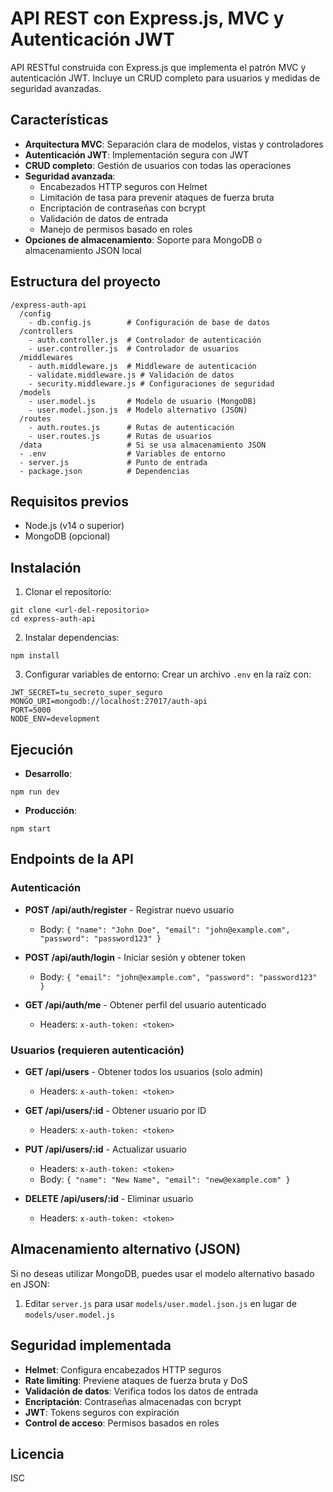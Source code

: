 # API REST con Express.js, MVC y Autenticación JWT

API RESTful construida con Express.js que implementa el patrón MVC y autenticación JWT. Incluye un CRUD completo para usuarios y medidas de seguridad avanzadas.

## Características

- **Arquitectura MVC**: Separación clara de modelos, vistas y controladores
- **Autenticación JWT**: Implementación segura con JWT
- **CRUD completo**: Gestión de usuarios con todas las operaciones
- **Seguridad avanzada**:
  - Encabezados HTTP seguros con Helmet
  - Limitación de tasa para prevenir ataques de fuerza bruta
  - Encriptación de contraseñas con bcrypt
  - Validación de datos de entrada
  - Manejo de permisos basado en roles
- **Opciones de almacenamiento**: Soporte para MongoDB o almacenamiento JSON local

## Estructura del proyecto

```
/express-auth-api
  /config
    - db.config.js        # Configuración de base de datos
  /controllers
    - auth.controller.js  # Controlador de autenticación
    - user.controller.js  # Controlador de usuarios
  /middlewares
    - auth.middleware.js  # Middleware de autenticación
    - validate.middleware.js # Validación de datos
    - security.middleware.js # Configuraciones de seguridad
  /models
    - user.model.js       # Modelo de usuario (MongoDB)
    - user.model.json.js  # Modelo alternativo (JSON)
  /routes
    - auth.routes.js      # Rutas de autenticación
    - user.routes.js      # Rutas de usuarios
  /data                   # Si se usa almacenamiento JSON
  - .env                  # Variables de entorno
  - server.js             # Punto de entrada
  - package.json          # Dependencias
```

## Requisitos previos

- Node.js (v14 o superior)
- MongoDB (opcional)

## Instalación

1. Clonar el repositorio:
```
git clone <url-del-repositorio>
cd express-auth-api
```

2. Instalar dependencias:
```
npm install
```

3. Configurar variables de entorno:
Crear un archivo `.env` en la raíz con:
```
JWT_SECRET=tu_secreto_super_seguro
MONGO_URI=mongodb://localhost:27017/auth-api
PORT=5000
NODE_ENV=development
```

## Ejecución

- **Desarrollo**:
```
npm run dev
```

- **Producción**:
```
npm start
```

## Endpoints de la API

### Autenticación

- **POST /api/auth/register** - Registrar nuevo usuario
  - Body: `{ "name": "John Doe", "email": "john@example.com", "password": "password123" }`

- **POST /api/auth/login** - Iniciar sesión y obtener token
  - Body: `{ "email": "john@example.com", "password": "password123" }`

- **GET /api/auth/me** - Obtener perfil del usuario autenticado
  - Headers: `x-auth-token: <token>`

### Usuarios (requieren autenticación)

- **GET /api/users** - Obtener todos los usuarios (solo admin)
  - Headers: `x-auth-token: <token>`

- **GET /api/users/:id** - Obtener usuario por ID
  - Headers: `x-auth-token: <token>`

- **PUT /api/users/:id** - Actualizar usuario
  - Headers: `x-auth-token: <token>`
  - Body: `{ "name": "New Name", "email": "new@example.com" }`

- **DELETE /api/users/:id** - Eliminar usuario
  - Headers: `x-auth-token: <token>`

## Almacenamiento alternativo (JSON)

Si no deseas utilizar MongoDB, puedes usar el modelo alternativo basado en JSON:

1. Editar `server.js` para usar `models/user.model.json.js` en lugar de `models/user.model.js`

## Seguridad implementada

- **Helmet**: Configura encabezados HTTP seguros
- **Rate limiting**: Previene ataques de fuerza bruta y DoS
- **Validación de datos**: Verifica todos los datos de entrada
- **Encriptación**: Contraseñas almacenadas con bcrypt
- **JWT**: Tokens seguros con expiración
- **Control de acceso**: Permisos basados en roles

## Licencia

ISC 